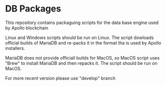 # DB Packages

This repository contains packaguing scripts for the data base engine used by Apollo blockchain

Linux and Windows scripts should be run on Linux. The script dowloads official builds of MariaDB and re-packs it in the 
format tha is used by Apollo installers.

MariaDB does not provide officiall builds for MacOS, so MacOS script uses "Brew" to install MariaDB and then repacks it.
The script should be run on MacOS.

For more recent version please use "develop" branch

